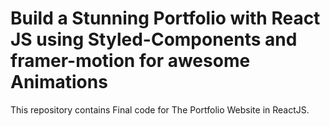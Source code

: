 # Build a Stunning Portfolio with React JS using Styled-Components and framer-motion for awesome Animations

This repository contains Final code for The Portfolio Website in ReactJS. <br />
